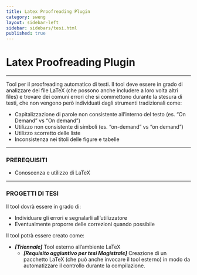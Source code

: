```yaml
---
title: Latex Proofreading Plugin
category: sweng
layout: sidebar-left
sidebar: sidebars/tesi.html
published: true
---
```


# Latex Proofreading Plugin

----

Tool per il proofreading automatico di testi. Il tool deve essere in grado di
analizzare dei file LaTeX (che possono anche includere a loro volta altri files)
e trovare dei comuni errori che si commettono durante la stesura di testi, che
non vengono però individuati dagli strumenti tradizionali come:

* Capitalizzazione di parole non consistente all’interno del testo (es. “On
  Demand” vs “On demand”)
* Utilizzo non consistente di simboli (es. “on-demand” vs “on demand”)
* Utilizzo scorretto delle liste
* Inconsistenza nei titoli delle figure e tabelle


----

### PREREQUISITI

* Conoscenza e utilizzo di LaTeX


----

### PROGETTI DI TESI

Il tool dovrà essere in grado di:

* Individuare gli errori e segnalarli all’utilizzatore
* Eventualmente proporre delle correzioni quando possibile

Il tool potrà essere creato come:

* **_[Triennale]_** Tool esterno all’ambiente LaTeX
  * **_[Requisito aggiuntivo per tesi Magistrale]_** Creazione di un pacchetto
    LaTeX (che può anche invocare il tool esterno) in modo da automatizzare il
    controllo durante la compilazione.
